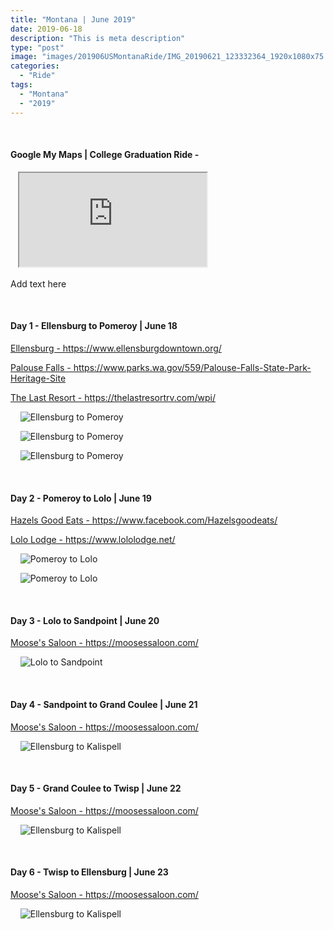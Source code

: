 ```yaml
---
title: "Montana | June 2019"
date: 2019-06-18
description: "This is meta description"
type: "post"
image: "images/201906USMontanaRide/IMG_20190621_123332364_1920x1080x75.jpg"
categories: 
  - "Ride"
tags:
  - "Montana"
  - "2019"
---
```


<!-- Start ******************** MyMap01 ******************** Start -->	
<br>	
<h4>	
	Google My Maps | College Graduation Ride -
</h4>	
<div class="embed-responsive embed-responsive-1by1">	
   <iframe 	
        src="https://www.google.com/maps/d/embed?mid=1AZtZdjkR9lIwOMNE3QMMkWnqpKo44iU&ehbc=2E312F"
        title=	"Google My Maps"
        loading="lazy"
    > 	
    </iframe>	
</div>
<p>



Add text here
</p>
<!-- End ******************** MyMap01 ******************** End -->
<!-- Start ******************** Item01 ******************** Start -->	
<br>	
<h4>	
	Day 1 - Ellensburg to Pomeroy | June 18
</h4>	
<p>	
  <a 
    href=https://www.ellensburgdowntown.org/
    target="_blank">	
    Ellensburg - https://www.ellensburgdowntown.org/
  </a>
</p>
<p>	
  <a 
    href=https://www.parks.wa.gov/559/Palouse-Falls-State-Park-Heritage-Site
    target="_blank">	
    Palouse Falls - https://www.parks.wa.gov/559/Palouse-Falls-State-Park-Heritage-Site
  </a>
</p>
<p>	
  <a 
    href=https://thelastresortrv.com/wpi/
    target="_blank">	
    The Last Resort - https://thelastresortrv.com/wpi/
  </a>
</p>
<p>	
    <img 	
      src=	"/images/201906USMontanaRide/IMG_20190618_134807368_1920x1080x75.jpg"
      alt=	"Ellensburg to Pomeroy"
      loading= "lazy"
    >	
</p>
<p>	
    <img 	
      src=	"/images/201906USMontanaRide/IMG_20190618_134858474_1920x1080x75.jpg"
      alt=	"Ellensburg to Pomeroy"
      loading= "lazy"
    >	
</p>
<p>	
    <img 	
      src=	"/images/201906USMontanaRide/IMG_20190619_084714348_1920x1080x75.jpg"
      alt=	"Ellensburg to Pomeroy"
      loading= "lazy"
    >	
</p>
<!-- End ******************** Item01 ******************** End -->	
<!-- Start ******************** Item02 ******************** Start -->	
<br>	
<h4>	
	Day 2 - Pomeroy to Lolo | June 19
</h4>	
<p>	
  <a 
    href=https://www.facebook.com/Hazelsgoodeats/
    target="_blank">	
    Hazels Good Eats - https://www.facebook.com/Hazelsgoodeats/
  </a>
</p>
<p>	
  <a 
    href=https://www.lololodge.net/
    target="_blank">	
    Lolo Lodge - https://www.lololodge.net/
  </a>
</p>
<p>	
    <img 	
      src=	"/images/201906USMontanaRide/IMG_20190619_115619922_1920x1080x75.jpg"
      alt=	"Pomeroy to Lolo"
      loading= "lazy"
    >	
</p>
<p>	
    <img 	
      src=	"/images/201906USMontanaRide/IMG_20190619_172312926_HDR_1920x1080x75.jpg"
      alt=	"Pomeroy to Lolo"
      loading= "lazy"
    >	
</p>
<!-- End ******************** Item02 ******************** End -->	
<!-- Start ******************** Item03 ******************** Start -->	
<br>	
<h4>	
	Day 3 - Lolo to Sandpoint | June 20
</h4>	
<p>	
  <a 
    href=https://moosessaloon.com/
    target="_blank">	
    Moose's Saloon - https://moosessaloon.com/
  </a>
</p>
<p>	
    <img 	
      src=	"/images/201707USMontanaRide/IMG_20190619_115619922_1920x1080x75.jpg"
      alt=	"Lolo to Sandpoint"
      loading= "lazy"
    >	
</p>
<!-- End ******************** Item03 ******************** End -->	
<!-- Start ******************** Item04 ******************** Start -->	
<br>	
<h4>	
	Day 4 - Sandpoint to Grand Coulee | June 21
</h4>	
<p>	
  <a 
    href=https://moosessaloon.com/
    target="_blank">	
    Moose's Saloon - https://moosessaloon.com/
  </a>
</p>
<p>	
    <img 	
      src=	"/images/201707USMontanaRide/IMG_20170726_121134758_Custom.jpg"
      alt=	"Ellensburg to Kalispell"
      loading= "lazy"
    >	
</p>
<!-- End ******************** Item04 ******************** End -->	
<!-- Start ******************** Item05 ******************** Start -->	
<br>	
<h4>	
	Day 5 - Grand Coulee to Twisp | June 22
</h4>	
<p>	
  <a 
    href=https://moosessaloon.com/
    target="_blank">	
    Moose's Saloon - https://moosessaloon.com/
  </a>
</p>
<p>	
    <img 	
      src=	"/images/201707USMontanaRide/IMG_20170726_121134758_Custom.jpg"
      alt=	"Ellensburg to Kalispell"
      loading= "lazy"
    >	
</p>
<!-- End ******************** Item05 ******************** End -->	
<!-- Start ******************** Item06 ******************** Start -->	
<br>	
<h4>	
	Day 6 - Twisp to Ellensburg | June 23
</h4>	
<p>	
  <a 
    href=https://moosessaloon.com/
    target="_blank">	
    Moose's Saloon - https://moosessaloon.com/
  </a>
</p>
<p>	
    <img 	
      src=	"/images/201707USMontanaRide/IMG_20170726_121134758_Custom.jpg"
      alt=	"Ellensburg to Kalispell"
      loading= "lazy"
    >	
</p>
<!-- End ******************** Item06 ******************** End -->	